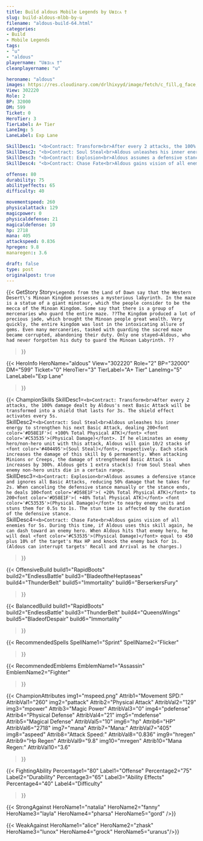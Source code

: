 ```yaml
---
title: Build aldous Mobile Legends by Uʙɪᴄᴀ †
slug: build-aldous-mlbb-by-u
filename: "aldous-build-64.html"
categories: 
- Build 
- Mobile Legends
tags: 
- "u"
- "aldous"
playername: "Uʙɪᴄᴀ †"
cleanplayername: "u"

heroname: "aldous"
images: https://res.cloudinary.com/drlhixyyd/image/fetch/c_fill,g_face,f_auto/https://cdn2-build.mobagenie.my.id/p/images/banner/full/aldous.jpg
View: 302220 
Role: 2 
BP: 32000
DM: 599 
Ticket: 0 
HeroTier: 3 
TierLabel: A+ Tier 
LaneImg: 5
LaneLabel: Exp Lane 

SkillDesc1: "<b>Contract: Transform<br>After every 2 attacks, the 100% damage dealt by Aldous's next Basic Attack will be transformed into a shield that lasts for 3s. The shield effect activates every 5s."   
SkillDesc2: "<b>Contract: Soul Steal<br>Aldous unleashes his inner energy to strengthen his next Basic Attack, dealing 200<font color='#D58E1F'>( +100% Total Physical ATK)</font> <font color='#C53535'>(Physical Damage)</font>. If he eliminates an enemy hero/non-hero unit with this attack, Aldous will gain 10/2 stacks of <font color='#404495'>(Soul Steal)</font>, respectively. Each stack increases the damage of this skill by 6 permanently. When attacking Minions or Creeps, the damage of strengthened Basic Attack is increases by 300%. Aldous gets 1 extra stack(s) from Soul Steal when enemy non-hero units die in a certain range."   
SkillDesc3: "<b>Contract: Explosion<br>Aldous assumes a defensive stance and ignores all Basic Attacks, reducing 50% damage that he takes for 2s. When canceling the defensive stance manually or the stance ends, he deals 100<font color='#D58E1F'>( +20% Total Physical ATK)</font> to 200<font color='#D58E1F'>( +40% Total Physical ATK)</font> <font color='#C53535'>(Physical Damage)</font> to nearby enemy units and stuns them for 0.5s to 1s. The stun time is affected by the duration of the defensive stance."   
SkillDesc4: "<b>Contract: Chase Fate<br>Aldous gains vision of all enemies for 5s. During this time, if Aldous uses this skill again, he can dash toward an enemy hero. When Aldous hits that enemy hero, he will deal <font color='#C53535'>(Physical Damage)</font> equal to 450 plus 10% of the target's Max HP and knock the enemy back for 1s. (Aldous can interrupt targets' Recall and Arrival as he charges.)"  

offense: 80 
durability: 75 
abilityeffects: 65 
difficulty: 40 

movementspeed: 260
physicalattack: 129
magicpower: 0
physicaldefense: 21
magicaldefense: 10
hp: 2718
mana: 405
attackspeed: 0.836
hpregen: 9.8
manaregen:: 3.6

draft: false
type: post
originalpost: true
---
```



{{< GetStory 
Story=` Legends from the Land of Dawn say that the Western Desert\'s Minoan Kingdom possesses a mysterious labyrinth. In the maze is a statue of a giant minotaur, which the people consider to be the mecca of the Minoan Kingdom. Some say that there is a group of mercenaries who guard the entire maze. ??The Kingdom produced a lot of precious jade, which brought the Minoan people great wealth. Very quickly, the entire kingdom was lost in the intoxicating allure of gems. Even many mercaneries, tasked with guarding the sacred maze became corrupted, abandoning their duty. Only one stayed—Aldous, who had never forgotten his duty to guard the Minoan Labyrinth. ?? ` 
>}}

{{< HeroInfo 
HeroName="aldous" 
View="302220" 
Role="2" 
BP="32000" 
DM="599" 
Ticket="0" 
HeroTier="3" 
TierLabel="A+ Tier" 
LaneImg="5" 
LaneLabel="Exp Lane" 
>}}
 
{{< ChampionSkills 
SkillDesc1=`<b>Contract: Transform<br>After every 2 attacks, the 100% damage dealt by Aldous's next Basic Attack will be transformed into a shield that lasts for 3s. The shield effect activates every 5s.`   
SkillDesc2=`<b>Contract: Soul Steal<br>Aldous unleashes his inner energy to strengthen his next Basic Attack, dealing 200<font color='#D58E1F'>( +100% Total Physical ATK)</font> <font color='#C53535'>(Physical Damage)</font>. If he eliminates an enemy hero/non-hero unit with this attack, Aldous will gain 10/2 stacks of <font color='#404495'>(Soul Steal)</font>, respectively. Each stack increases the damage of this skill by 6 permanently. When attacking Minions or Creeps, the damage of strengthened Basic Attack is increases by 300%. Aldous gets 1 extra stack(s) from Soul Steal when enemy non-hero units die in a certain range.`   
SkillDesc3=`<b>Contract: Explosion<br>Aldous assumes a defensive stance and ignores all Basic Attacks, reducing 50% damage that he takes for 2s. When canceling the defensive stance manually or the stance ends, he deals 100<font color='#D58E1F'>( +20% Total Physical ATK)</font> to 200<font color='#D58E1F'>( +40% Total Physical ATK)</font> <font color='#C53535'>(Physical Damage)</font> to nearby enemy units and stuns them for 0.5s to 1s. The stun time is affected by the duration of the defensive stance.`   
SkillDesc4=`<b>Contract: Chase Fate<br>Aldous gains vision of all enemies for 5s. During this time, if Aldous uses this skill again, he can dash toward an enemy hero. When Aldous hits that enemy hero, he will deal <font color='#C53535'>(Physical Damage)</font> equal to 450 plus 10% of the target's Max HP and knock the enemy back for 1s. (Aldous can interrupt targets' Recall and Arrival as he charges.)`   
>}}

{{< OffensiveBuild 
build1="RapidBoots"  
build2="EndlessBattle" 
build3="BladeoftheHeptaseas" 
build4="ThunderBelt" 
build5="Immortality" 
build6="BerserkersFury" 
>}} 

{{< BalancedBuild 
build1="RapidBoots"  
build2="EndlessBattle" 
build3="ThunderBelt" 
build4="QueensWings" 
build5="BladeofDespair" 
build6="Immortality" 
>}}


{{< RecommendedSpells 
SpellName1="Sprint" 
SpellName2="Flicker" 
>}}  

{{< RecommendedEmblems 
EmblemName1="Assassin" 
EmblemName2="Fighter" 
>}}   


{{< ChampionAttributes
img1="mspeed.png" Attrib1="Movement SPD:" AttribVal1="260"
img2="pattack" Attrib2="Physical Attack" AttribVal2="129"
img3="mpower" Attrib3="Magic Power" AttribVal3="0"
img4="pdefense" Attrib4="Physical Defense" AttribVal4="21"
img5="mdefense" Attrib5="Magical Defense" AttribVal5="10"
img6="hp" Attrib6="HP" AttribVal6="2718"
img7="mana" Attrib7="Mana:" AttribVal7="405"
img8="aspeed" Attrib8="Attack Speed:" AttribVal8="0.836"
img9="hregen" Attrib9="Hp Regen" AttribVal9="9.8"
img10="mregen" Attrib10="Mana Regen:" AttribVal10="3.6"
>}}


{{< FightingAbility
Percentage1="80" Label1="Offense"
Percentage2="75" Label2="Durability"
Percentage3="65" Label3="Ability Effects"
Percentage4="40" Label4="Difficulty"
 >}}

{{< StrongAgainst 
HeroName1="natalia"
HeroName2="fanny"
HeroName3="layla"
HeroName4="pharsa"
HeroName5="gord"
/>}}

{{< WeakAgainst
HeroName1="alice"
HeroName2="zhask"
HeroName3="lunox"
HeroName4="grock"
HeroName5="uranus"/>}}
